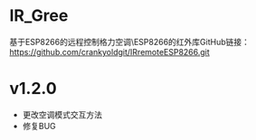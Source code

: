 # IR_Gree
基于ESP8266的远程控制格力空调\\ESP8266的红外库GitHub链接：https://github.com/crankyoldgit/IRremoteESP8266.git

# v1.2.0
- 更改空调模式交互方法
- 修复BUG
